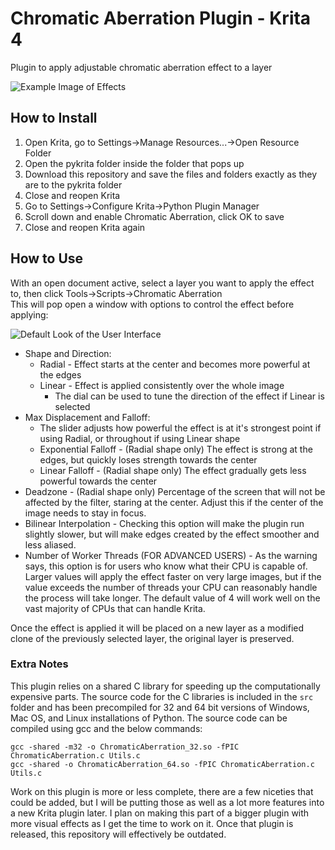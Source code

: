 # Chromatic Aberration Plugin - Krita 4

Plugin to apply adjustable chromatic aberration effect to a layer

![Example Image of Effects](https://i.imgur.com/AYb7ViR.png)

## How to Install

 1. Open Krita, go to Settings->Manage Resources...->Open Resource Folder
 2. Open the pykrita folder inside the folder that pops up
 3. Download this repository and save the files and folders exactly as they are to the pykrita folder
 4. Close and reopen Krita
 5. Go to Settings->Configure Krita->Python Plugin Manager
 6. Scroll down and enable Chromatic Aberration, click OK to save
 7. Close and reopen Krita again

## How to Use

With an open document active, select a layer you want to apply the effect to, then click Tools->Scripts->Chromatic Aberration  
This will pop open a window with options to control the effect before applying:

![Default Look of the User Interface](https://i.imgur.com/iyW9Lt2.png)

* Shape and Direction:
  * Radial - Effect starts at the center and becomes more powerful at the edges
  * Linear - Effect is applied consistently over the whole image
    * The dial can be used to tune the direction of the effect if Linear is selected
* Max Displacement and Falloff:
  * The slider adjusts how powerful the effect is at it's strongest point if using Radial, or throughout if using Linear shape
  * Exponential Falloff - (Radial shape only) The effect is strong at the edges, but quickly loses strength towards the center
  * Linear Falloff - (Radial shape only) The effect gradually gets less powerful towards the center
* Deadzone - (Radial shape only) Percentage of the screen that will not be affected by the filter, staring at the center. Adjust this if the center of the image needs to stay in focus.
* Bilinear Interpolation - Checking this option will make the plugin run slightly slower, but will make edges created by the effect smoother and less aliased.
* Number of Worker Threads (FOR ADVANCED USERS) - As the warning says, this option is for users who know what their CPU is capable of. Larger values will apply the effect faster on very large images, but if the value exceeds the number of threads your CPU can reasonably handle the process will take longer. The default value of 4 will work well on the vast majority of CPUs that can handle Krita.

Once the effect is applied it will be placed on a new layer as a modified clone of the previously selected layer, the original layer is preserved.

### Extra Notes

This plugin relies on a shared C library for speeding up the computationally expensive parts. The source code for the C libraries is included in the `src` folder and has been precompiled for 32 and 64 bit versions of Windows, Mac OS, and Linux installations of Python. The source code can be compiled using gcc and the below commands:

```
gcc -shared -m32 -o ChromaticAberration_32.so -fPIC ChromaticAberration.c Utils.c
gcc -shared -o ChromaticAberration_64.so -fPIC ChromaticAberration.c Utils.c
```

Work on this plugin is more or less complete, there are a few niceties that could be added, but I will be putting those as well as a lot more features into a new Krita plugin later. I plan on making this part of a bigger plugin with more visual effects as I get the time to work on it. Once that plugin is released, this repository will effectively be outdated.